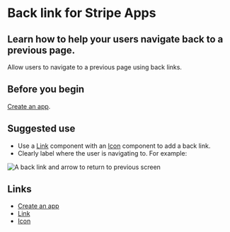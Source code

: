 # Back link for Stripe Apps

## Learn how to help your users navigate back to a previous page.

Allow users to navigate to a previous page using back links.

## Before you begin

[Create an app](https://docs.stripe.com/stripe-apps/create-app).

## Suggested use

- Use a [Link](https://docs.stripe.com/stripe-apps/components/link) component
with an [Icon](https://docs.stripe.com/stripe-apps/components/icon) component to
add a back link.
- Clearly label where the user is navigating to. For example:

![A back link and arrow to return to previous
screen](https://b.stripecdn.com/docs-statics-srv/assets/back-link.4d5f1d9ecc5ff5b94e9973a36115f05a.png)

## Links

- [Create an app](https://docs.stripe.com/stripe-apps/create-app)
- [Link](https://docs.stripe.com/stripe-apps/components/link)
- [Icon](https://docs.stripe.com/stripe-apps/components/icon)
